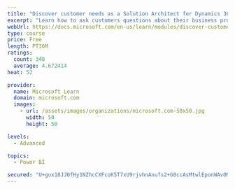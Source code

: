 ```yaml
---
title: "Discover customer needs as a Solution Architect for Dynamics 365 and Power Platform"
excerpt: "Learn how to ask customers questions about their business processes and feature requirements to create a viable solution."
webUrl: https://docs.microsoft.com/en-us/learn/modules/discover-customer-needs/
type: course
price: Free
length: PT36M
ratings:
  count: 348
  average: 4.672414
heat: 52

provider:
  name: Microsoft Learn
  domain: microsoft.com
  images:
    - url: /assets/images/organizations/microsoft.com-50x50.jpg
      width: 50
      height: 50

levels:
  - Advanced

topics:
  - Power BI

secured: "U+gux18JJ0fHy1NZhcCXFcoK5T7xU9rjvhnAnufs2+G0ccAsMtwlEponWAvOMLGctb/eLEW6HrUiSRp0VXQ0LjUj8M7DNPrTKdOtRWpdEy0hhOhogIG/He02VOFtId58I/wOzqQer+nktywEV6AMDzYny8HBNtd255EHRC/RqQ2Q0K/tYB/H3MLIAyAJ7LU6Gsu5zePCNiVlnVswErd6TvuSJf/m9z4nolpZGHhLro2LrTbtupvRGcUdU/RdxJ8faOdlYsPG3wI3H1NEW9xwMyqq1ZMs9RWNFoEQA8S7ua0zzjRl0xTnh0q8D52iLTgU46zmSydztBbtvM/Js24dMIp4KpTx5OSk7oaklYEqVPYj7CSs6MiCD2au+mW8C0jVg3aIJJKNulbZyUheHPbHQQ==;IVjsRg+L0mw7+WO7lHZETw=="
---
```


